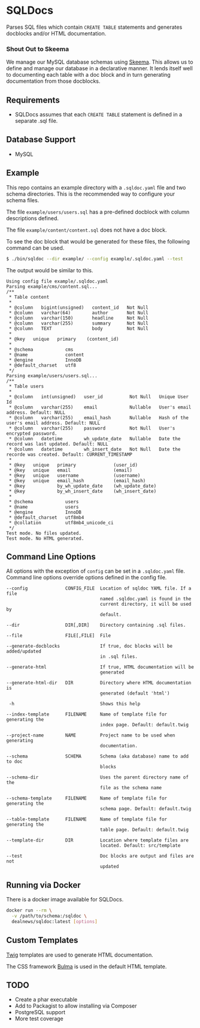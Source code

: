 # SQLDocs

Parses SQL files which contain `CREATE TABLE` statements and generates docblocks and/or HTML documentation.

### Shout Out to Skeema

We manage our MySQL database schemas using [Skeema](https://www.skeema.io/). This allows us to define and manage our database in a declarative manner. It lends itself well to documenting each table with a doc block and in turn generating documentation
from those docblocks.

## Requirements

* SQLDocs assumes that each `CREATE TABLE` statement is defined in a separate .sql file.

## Database Support

* MySQL

## Example

This repo contains an example directory with a `.sqldoc.yaml` file and two schema directories. This is the recommended way to configure your schema files.

The file `example/users/users.sql` has a pre-defined docblock with column descriptions defined.

The file `example/content/content.sql` does not have a doc block.

To see the doc block that would be generated for these files, the following command can be used.

```sh
$ ./bin/sqldoc --dir example/ --config example/.sqldoc.yaml --test
```

The output would be similar to this.

```
Using config file example/.sqldoc.yaml
Parsing example/cms/content.sql...
/**
 * Table content
 *
 * @column   bigint(unsigned)   content_id   Not Null
 * @column   varchar(64)        author       Not Null
 * @column   varchar(150)       headline     Not Null
 * @column   varchar(255)       summary      Not Null
 * @column   TEXT               body         Not Null
 *
 * @key   unique   primary    (content_id)
 *
 * @schema            cms
 * @name              content
 * @engine            InnoDB
 * @default_charset   utf8
 */
Parsing example/users/users.sql...
/**
 * Table users
 *
 * @column   int(unsigned)   user_id          Not Null   Unique User Id
 * @column   varchar(255)    email            Nullable   User's email address. Default: NULL
 * @column   varchar(255)    email_hash       Nullable   Hash of the user's email address. Default: NULL
 * @column   varchar(255)    password         Not Null   User's encrypted password.
 * @column   datetime        wh_update_date   Nullable   Date the record was last updated. Default: NULL
 * @column   datetime        wh_insert_date   Not Null   Date the recorde was created. Default: CURRENT_TIMESTAMP
 *
 * @key   unique   primary              (user_id)
 * @key   unique   email                (email)
 * @key   unique   username             (username)
 * @key   unique   email_hash           (email_hash)
 * @key            by_wh_update_date    (wh_update_date)
 * @key            by_wh_insert_date    (wh_insert_date)
 *
 * @schema            users
 * @name              users
 * @engine            InnoDB
 * @default_charset   utf8mb4
 * @collation         utf8mb4_unicode_ci
 */
Test mode. No files updated.
Test mode. No HTML generated.
```

## Command Line Options

All options with the exception of `config` can be set in a `.sqldoc.yaml` file. Command line options override options defined in the config file.

```
--config              CONFIG_FILE  Location of sqldoc YAML file. If a file
                                   named .sqldoc.yaml is found in the
                                   current directory, it will be used by
                                   default.

--dir                 DIR[,DIR]    Directory containing .sql files.

--file                FILE[,FILE]  File

--generate-docblocks               If true, doc blocks will be added/updated
                                   in .sql files.

--generate-html                    If true, HTML documentation will be
                                   generated

--generate-html-dir   DIR          Directory where HTML documentation is
                                   generated (default 'html')

 -h                                Shows this help

--index-template      FILENAME     Name of template file for generating the
                                   index page. Default: default.twig

--project-name        NAME         Project name to be used when generating
                                   documentation.

--schema              SCHEMA       Schema (aka database) name to add to doc
                                   blocks

--schema-dir                       Uses the parent directory name of the
                                   file as the schema name

--schema-template     FILENAME     Name of template file for generating the
                                   schema page. Default: default.twig

--table-template      FILENAME     Name of template file for generating the
                                   table page. Default: default.twig

--template-dir        DIR          Location where template files are
                                   located. Default: src/template

--test                             Doc blocks are output and files are not
                                   updated
```

## Running via Docker

There is a docker image available for SQLDocs.

```sh
docker run --rm \
  -v /path/to/schema:/sqldoc \
  dealnews/sqldoc:latest [options]
```

## Custom Templates

[Twig](https://twig.symfony.com/doc/3.x/) templates are used to generate HTML documentation.

The CSS framework [Bulma](https://bulma.io/) is used in the default HTML template.

## TODO

* Create a phar executable
* Add to Packagist to allow installing via Composer
* PostgreSQL support
* More test coverage
